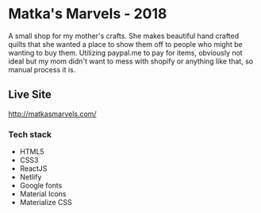 # Matka's Marvels - 2018
A small shop for my mother's crafts. She makes beautiful hand crafted quilts that she wanted a place to show them off to people who might be wanting to buy them. 
Utilizing paypal.me to pay for items, obviously not ideal but my mom didn't want to mess with shopify or anything like that, so manual process it is. 

## Live Site
http://matkasmarvels.com/

### Tech stack
- HTML5
- CSS3
- ReactJS
- Netlify
- Google fonts
- Material Icons
- Materialize CSS
